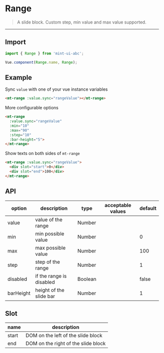 # Range

> A slide block. Custom step, min value and max value supported.

-------------

## Import

```javascript
import { Range } from 'mint-ui-abc';

Vue.component(Range.name, Range);
```

## Example

Sync `value` with one of your vue instance variables

```html
<mt-range :value.sync="rangeValue"></mt-range>
```

More configurable options

```html
<mt-range
  :value.sync="rangeValue"
  :min="10"
  :max="90"
  :step="10"
  :bar-height="5">
</mt-range>
```

Show texts on both sides of `mt-range`

```html
<mt-range :value.sync="rangeValue">
  <div slot="start">0</div>
  <div slot="end">100</div>
</mt-range>
```

## API
| option | description | type | acceptable values | default |
|------|-------|---------|-------|--------|
| value | value of the range | Number | | |
| min | min possible value | Number | | 0 |
| max | max possible value | Number | | 100 |
| step | step of the range | Number | | 1 |
| disabled | if the range is disabled | Boolean | | false |
| barHeight | height of the slide bar | Number | | 1 |

## Slot
| name | description |
|------|--------|
| start | DOM on the left of the slide block |
| end | DOM on the right of the slide block |

